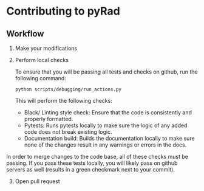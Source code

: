 # Contributing to pyRad

## Workflow
1. Make your modifications
2. Perform local checks
   
   To ensure that you will be passing all tests and checks on github, run the following command:
   ```
   python scripts/debugging/run_actions.py
   ```
   This will perform the following checks:
   - Black/ Linting style check: Ensure that the code is consistently and properly formatted. 
   - Pytests: Runs pytests locally to make sure the logic of any added code does not break existing logic.
   - Documentation build: Builds the documentation locally to make sure none of the changes result in any warnings or errors in the docs.
  
  In order to merge changes to the code base, all of these checks must be passing. If you pass these tests locally, you will likely pass on github servers as well (results in a green checkmark next to your commit).

3. Open pull request